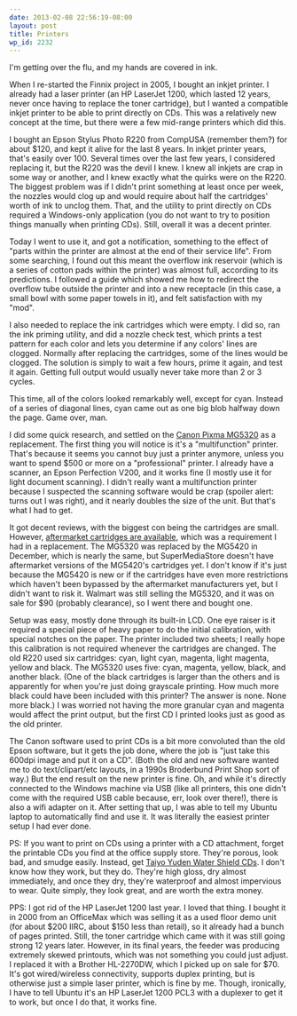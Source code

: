 ```yaml
---
date: 2013-02-08 22:56:19-08:00
layout: post
title: Printers
wp_id: 2232
---
```

I'm getting over the flu, and my hands are covered in ink.

When I re-started the Finnix project in 2005, I bought an inkjet printer. I already had a laser printer (an HP LaserJet 1200, which lasted 12 years, never once having to replace the toner cartridge), but I wanted a compatible inkjet printer to be able to print directly on CDs. This was a relatively new concept at the time, but there were a few mid-range printers which did this.

I bought an Epson Stylus Photo R220 from CompUSA (remember them?) for about $120, and kept it alive for the last 8 years. In inkjet printer years, that's easily over 100. Several times over the last few years, I considered replacing it, but the R220 was the devil I knew. I knew all inkjets are crap in some way or another, and I knew exactly what the quirks were on the R220. The biggest problem was if I didn't print something at least once per week, the nozzles would clog up and would require about half the cartridges' worth of ink to unclog them. That, and the utility to print directly on CDs required a Windows-only application (you do not want to try to position things manually when printing CDs). Still, overall it was a decent printer.

Today I went to use it, and got a notification, something to the effect of "parts within the printer are almost at the end of their service life". From some searching, I found out this meant the overflow ink reservoir (which is a series of cotton pads within the printer) was almost full, according to its predictions. I followed a guide which showed me how to redirect the overflow tube outside the printer and into a new receptacle (in this case, a small bowl with some paper towels in it), and felt satisfaction with my "mod".

I also needed to replace the ink cartridges which were empty. I did so, ran the ink priming utility, and did a nozzle check test, which prints a test pattern for each color and lets you determine if any colors' lines are clogged. Normally after replacing the cartridges, some of the lines would be clogged. The solution is simply to wait a few hours, prime it again, and test it again. Getting full output would usually never take more than 2 or 3 cycles.

This time, all of the colors looked remarkably well, except for cyan. Instead of a series of diagonal lines, cyan came out as one big blob halfway down the page. Game over, man.

I did some quick research, and settled on the [Canon Pixma MG5320](http://reviews.cnet.com/multifunction-devices/canon-pixma-mg5320/4505-3181_7-34968161.html) as a replacement. The first thing you will notice is it's a "multifunction" printer. That's because it seems you cannot buy just a printer anymore, unless you want to spend $500 or more on a "professional" printer. I already have a scanner, an Epson Perfection V200, and it works fine (I mostly use it for light document scanning). I didn't really want a multifunction printer because I suspected the scanning software would be crap (spoiler alert: turns out I was right), and it nearly doubles the size of the unit. But that's what I had to get.

It got decent reviews, with the biggest con being the cartridges are small. However, [aftermarket cartridges are available](http://www.supermediastore.com/category/mo/canon-pixma-mg5320-ink-cartridges), which was a requirement I had in a replacement. The MG5320 was replaced by the MG5420 in December, which is nearly the same, but SuperMediaStore doesn't have aftermarket versions of the MG5420's cartridges yet. I don't know if it's just because the MG5420 is new or if the cartridges have even more restrictions which haven't been bypassed by the aftermarket manufacturers yet, but I didn't want to risk it. Walmart was still selling the MG5320, and it was on sale for $90 (probably clearance), so I went there and bought one.

Setup was easy, mostly done through its built-in LCD. One eye raiser is it required a special piece of heavy paper to do the initial calibration, with special notches on the paper. The printer included two sheets; I really hope this calibration is not required whenever the cartridges are changed. The old R220 used six cartridges: cyan, light cyan, magenta, light magenta, yellow and black. The MG5320 uses five: cyan, magenta, yellow, black, and another black. (One of the black cartridges is larger than the others and is apparently for when you're just doing grayscale printing. How much more black could have been included with this printer? The answer is none. None more black.) I was worried not having the more granular cyan and magenta would affect the print output, but the first CD I printed looks just as good as the old printer.

The Canon software used to print CDs is a bit more convoluted than the old Epson software, but it gets the job done, where the job is "just take this 600dpi image and put it on a CD". (Both the old and new software wanted me to do text/clipart/etc layouts, in a 1990s Broderbund Print Shop sort of way.) But the end result on the new printer is fine. Oh, and while it's directly connected to the Windows machine via USB (like all printers, this one didn't come with the required USB cable because, err, look over there!), there is also a wifi adapter on it. After setting that up, I was able to tell my Ubuntu laptop to automatically find and use it. It was literally the easiest printer setup I had ever done.

PS: If you want to print on CDs using a printer with a CD attachment, forget the printable CDs you find at the office supply store. They're porous, look bad, and smudge easily. Instead, get [Taiyo Yuden Water Shield CDs](http://www.supermediastore.com/product/u/taiyo-yuden-52x-cd-r-media-water-shield-white-inkjet-hub-printable-50pk-in-cake-box-spindle). I don't know how they work, but they do. They're high gloss, dry almost immediately, and once they dry, they're waterproof and almost impervious to wear. Quite simply, they look great, and are worth the extra money.

PPS: I got rid of the HP LaserJet 1200 last year. I loved that thing. I bought it in 2000 from an OfficeMax which was selling it as a used floor demo unit (for about $200 IIRC, about $150 less than retail), so it already had a bunch of pages printed. Still, the toner cartridge which came with it was still going strong 12 years later. However, in its final years, the feeder was producing extremely skewed printouts, which was not something you could just adjust. I replaced it with a Brother HL-2270DW, which I picked up on sale for $70. It's got wired/wireless connectivity, supports duplex printing, but is otherwise just a simple laser printer, which is fine by me. Though, ironically, I have to tell Ubuntu it's an HP LaserJet 1200 PCL3 with a duplexer to get it to work, but once I do that, it works fine.
